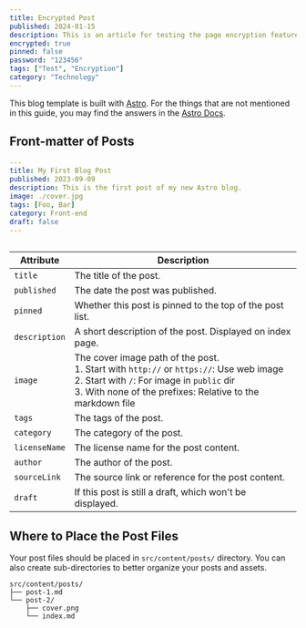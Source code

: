 ```yaml
---
title: Encrypted Post
published: 2024-01-15
description: This is an article for testing the page encryption feature
encrypted: true
pinned: false
password: "123456"
tags: ["Test", "Encryption"]
category: "Technology"
---
```


This blog template is built with [Astro](https://astro.build/). For the things that are not mentioned in this guide, you may find the answers in the [Astro Docs](https://docs.astro.build/).

## Front-matter of Posts

```yaml
---
title: My First Blog Post
published: 2023-09-09
description: This is the first post of my new Astro blog.
image: ./cover.jpg
tags: [Foo, Bar]
category: Front-end
draft: false
---
```

![]()

| Attribute     | Description                                                                                                                                                                                                 |
| ------------- | ----------------------------------------------------------------------------------------------------------------------------------------------------------------------------------------------------------- |
| `title`       | The title of the post.                                                                                                                                                                                      |
| `published`   | The date the post was published.                                                                                                                                                                            |
| `pinned`      | Whether this post is pinned to the top of the post list.                                                                                                                                                    |
| `description` | A short description of the post. Displayed on index page.                                                                                                                                                   |
| `image`       | The cover image path of the post.<br/>1. Start with `http://` or `https://`: Use web image<br/>2. Start with `/`: For image in `public` dir<br/>3. With none of the prefixes: Relative to the markdown file |
| `tags`        | The tags of the post.                                                                                                                                                                                       |
| `category`    | The category of the post.                                                                                                                                                                                   |
| `licenseName` | The license name for the post content.                                                                                                                                                                      |
| `author`      | The author of the post.                                                                                                                                                                                     |
| `sourceLink`  | The source link or reference for the post content.                                                                                                                                                          |
| `draft`       | If this post is still a draft, which won't be displayed.                                                                                                                                                    |

## Where to Place the Post Files

Your post files should be placed in `src/content/posts/` directory. You can also create sub-directories to better organize your posts and assets.

```
src/content/posts/
├── post-1.md
└── post-2/
    ├── cover.png
    └── index.md
```
